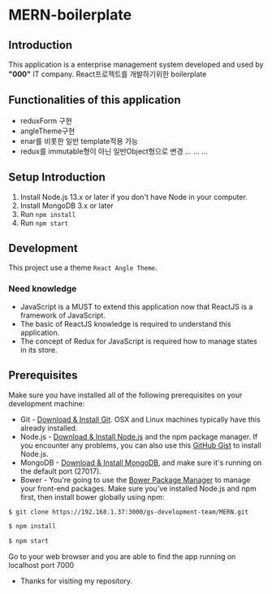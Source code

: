 # MERN-boilerplate

## Introduction
This application is a enterprise management system developed and used by **"000"** IT company.
React프로젝트를 개발하기위한 boilerplate

## Functionalities of this application
* reduxForm 구현
* angleTheme구현
* enar를 비롯한 일반 template적용 가능
* redux를 immutable형이 아닌 일반Object형으로 변경
... ... ...

## Setup Introduction
1. Install Node.js 13.x or later if you don't have Node in your computer.
2. Install MongoDB 3.x or later
3. Run `npm install`
4. Run `npm start`

## Development
This project use a theme `React Angle Theme`.

### Need knowledge
* JavaScript is a MUST to extend this application now that ReactJS is a framework of JavaScript.
* The basic of ReactJS knowledge is required to understand this application.
* The concept of Redux for JavaScript is required how to manage states in its store.

## Prerequisites
Make sure you have installed all of the following prerequisites on your development machine:
* Git - [Download & Install Git](https://git-scm.com/downloads). OSX and Linux machines typically have this already installed.
* Node.js - [Download & Install Node.js](https://nodejs.org/en/download/) and the npm package manager. If you encounter any problems, you can also use this [GitHub Gist](https://gist.github.com/isaacs/579814) to install Node.js.
* MongoDB - [Download & Install MongoDB](http://www.mongodb.org/downloads), and make sure it's running on the default port (27017).
* Bower - You're going to use the [Bower Package Manager](http://bower.io/) to manage your front-end packages. Make sure you've installed Node.js and npm first, then install bower globally using npm:

```bash
$ git clone https://192.168.1.37:3000/gs-development-team/MERN.git
```
```bash
$ npm install
```

```bash
$ npm start
```
Go to your web browser and you are able to find the app running on localhost port 7000

* Thanks for visiting my repository.
